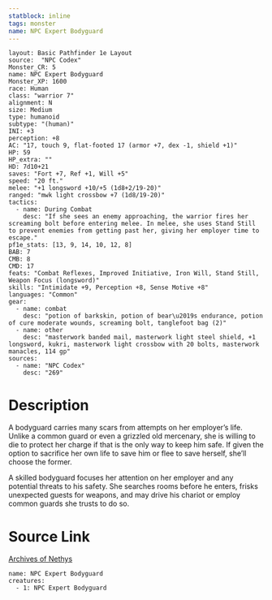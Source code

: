 ```yaml
---
statblock: inline
tags: monster
name: NPC Expert Bodyguard
---
```

```statblock
layout: Basic Pathfinder 1e Layout
source:  "NPC Codex"
Monster_CR: 5
name: NPC Expert Bodyguard
Monster_XP: 1600
race: Human
class: "warrior 7"
alignment: N
size: Medium
type: humanoid
subtype: "(human)"
INI: +3
perception: +8
AC: "17, touch 9, flat-footed 17 (armor +7, dex -1, shield +1)"
HP: 59
HP_extra: ""
HD: 7d10+21
saves: "Fort +7, Ref +1, Will +5"
speed: "20 ft."
melee: "+1 longsword +10/+5 (1d8+2/19-20)"
ranged: "mwk light crossbow +7 (1d8/19-20)"
tactics:
  - name: During Combat
    desc: "If she sees an enemy approaching, the warrior fires her screaming bolt before entering melee. In melee, she uses Stand Still to prevent enemies from getting past her, giving her employer time to escape."
pf1e_stats: [13, 9, 14, 10, 12, 8]
BAB: 7
CMB: 8
CMD: 17
feats: "Combat Reflexes, Improved Initiative, Iron Will, Stand Still, Weapon Focus (longsword)"
skills: "Intimidate +9, Perception +8, Sense Motive +8"
languages: "Common"
gear:
  - name: combat
    desc: "potion of barkskin, potion of bear\u2019s endurance, potion of cure moderate wounds, screaming bolt, tanglefoot bag (2)"
  - name: other
    desc: "masterwork banded mail, masterwork light steel shield, +1 longsword, kukri, masterwork light crossbow with 20 bolts, masterwork manacles, 114 gp"
sources:
  - name: "NPC Codex"
    desc: "269"
```
# Description
A bodyguard carries many scars from attempts on her employer’s life. Unlike a common guard or even a grizzled old mercenary, she is willing to die to protect her charge if that is the only way to keep him safe. If given the option to sacrifice her own life to save him or flee to save herself, she’ll choose the former.

A skilled bodyguard focuses her attention on her employer and any potential threats to his safety. She searches rooms before he enters, frisks unexpected guests for weapons, and may drive his chariot or employ common guards she trusts to do so.
# Source Link
[Archives of Nethys](https://aonprd.com/NPCDisplay.aspx?ItemName=Expert%20Bodyguard)
```encounter-table
name: NPC Expert Bodyguard
creatures:
  - 1: NPC Expert Bodyguard
```
